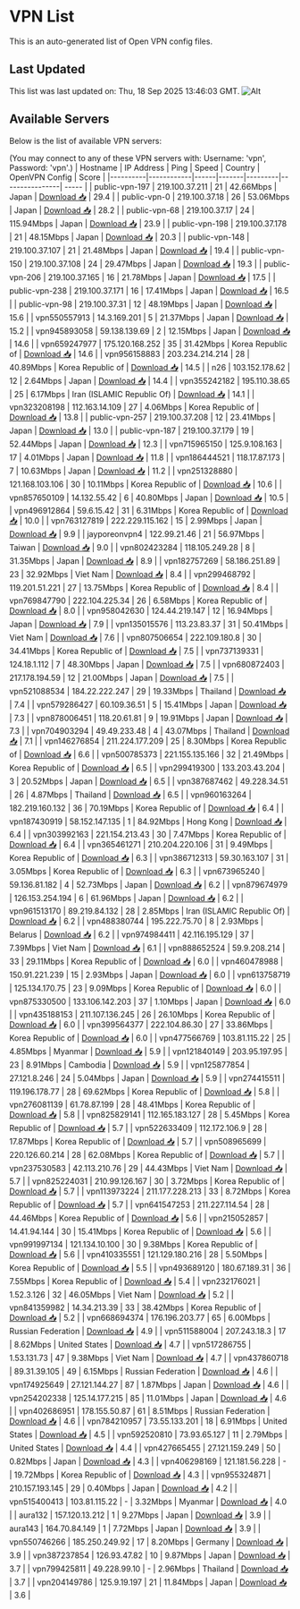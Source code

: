 # VPN List

This is an auto-generated list of Open VPN config files.

## Last Updated

This list was last updated on: Thu, 18 Sep 2025 13:46:03 GMT.
![Alt](https://repobeats.axiom.co/api/embed/186b98318ef1479477931607c1ad7d823f12451f.svg "Repobeats analytics image")

## Available Servers

Below is the list of available VPN servers:

(You may connect to any of these VPN servers with: Username: 'vpn', Password: 'vpn'.)
| Hostname | IP Address | Ping | Speed | Country | OpenVPN Config | Score |
|----------|------------|------|-------|---------|----------------| ----- |
| public-vpn-197 | 219.100.37.211 | 21 | 42.66Mbps | Japan | [Download 📥](./configs/server_0_JP.ovpn) | 29.4 |
| public-vpn-0 | 219.100.37.18 | 26 | 53.06Mbps | Japan | [Download 📥](./configs/server_1_JP.ovpn) | 28.2 |
| public-vpn-68 | 219.100.37.17 | 24 | 115.94Mbps | Japan | [Download 📥](./configs/server_2_JP.ovpn) | 23.9 |
| public-vpn-198 | 219.100.37.178 | 21 | 48.15Mbps | Japan | [Download 📥](./configs/server_3_JP.ovpn) | 20.3 |
| public-vpn-148 | 219.100.37.107 | 21 | 21.48Mbps | Japan | [Download 📥](./configs/server_4_JP.ovpn) | 19.4 |
| public-vpn-150 | 219.100.37.108 | 24 | 29.47Mbps | Japan | [Download 📥](./configs/server_5_JP.ovpn) | 19.3 |
| public-vpn-206 | 219.100.37.165 | 16 | 21.78Mbps | Japan | [Download 📥](./configs/server_6_JP.ovpn) | 17.5 |
| public-vpn-238 | 219.100.37.171 | 16 | 17.41Mbps | Japan | [Download 📥](./configs/server_7_JP.ovpn) | 16.5 |
| public-vpn-98 | 219.100.37.31 | 12 | 48.19Mbps | Japan | [Download 📥](./configs/server_8_JP.ovpn) | 15.6 |
| vpn550557913 | 14.3.169.201 | 5 | 21.37Mbps | Japan | [Download 📥](./configs/server_9_JP.ovpn) | 15.2 |
| vpn945893058 | 59.138.139.69 | 2 | 12.15Mbps | Japan | [Download 📥](./configs/server_10_JP.ovpn) | 14.6 |
| vpn659247977 | 175.120.168.252 | 35 | 31.42Mbps | Korea Republic of | [Download 📥](./configs/server_11_KR.ovpn) | 14.6 |
| vpn956158883 | 203.234.214.214 | 28 | 40.89Mbps | Korea Republic of | [Download 📥](./configs/server_12_KR.ovpn) | 14.5 |
| n26 | 103.152.178.62 | 12 | 2.64Mbps | Japan | [Download 📥](./configs/server_13_JP.ovpn) | 14.4 |
| vpn355242182 | 195.110.38.65 | 25 | 6.17Mbps | Iran (ISLAMIC Republic Of) | [Download 📥](./configs/server_14_IR.ovpn) | 14.1 |
| vpn323208198 | 112.163.14.109 | 27 | 4.06Mbps | Korea Republic of | [Download 📥](./configs/server_15_KR.ovpn) | 13.8 |
| public-vpn-257 | 219.100.37.208 | 12 | 23.41Mbps | Japan | [Download 📥](./configs/server_16_JP.ovpn) | 13.0 |
| public-vpn-187 | 219.100.37.179 | 19 | 52.44Mbps | Japan | [Download 📥](./configs/server_17_JP.ovpn) | 12.3 |
| vpn715965150 | 125.9.108.163 | 17 | 4.01Mbps | Japan | [Download 📥](./configs/server_18_JP.ovpn) | 11.8 |
| vpn186444521 | 118.17.87.173 | 7 | 10.63Mbps | Japan | [Download 📥](./configs/server_19_JP.ovpn) | 11.2 |
| vpn251328880 | 121.168.103.106 | 30 | 10.11Mbps | Korea Republic of | [Download 📥](./configs/server_20_KR.ovpn) | 10.6 |
| vpn857650109 | 14.132.55.42 | 6 | 40.80Mbps | Japan | [Download 📥](./configs/server_21_JP.ovpn) | 10.5 |
| vpn496912864 | 59.6.15.42 | 31 | 6.31Mbps | Korea Republic of | [Download 📥](./configs/server_22_KR.ovpn) | 10.0 |
| vpn763127819 | 222.229.115.162 | 15 | 2.99Mbps | Japan | [Download 📥](./configs/server_23_JP.ovpn) | 9.9 |
| jayporeonvpn4 | 122.99.21.46 | 21 | 56.97Mbps | Taiwan | [Download 📥](./configs/server_24_TW.ovpn) | 9.0 |
| vpn802423284 | 118.105.249.28 | 8 | 31.35Mbps | Japan | [Download 📥](./configs/server_25_JP.ovpn) | 8.9 |
| vpn182757269 | 58.186.251.89 | 23 | 32.92Mbps | Viet Nam | [Download 📥](./configs/server_26_VN.ovpn) | 8.4 |
| vpn299468792 | 119.201.51.221 | 27 | 13.75Mbps | Korea Republic of | [Download 📥](./configs/server_27_KR.ovpn) | 8.4 |
| vpn769847790 | 222.104.225.34 | 26 | 6.58Mbps | Korea Republic of | [Download 📥](./configs/server_28_KR.ovpn) | 8.0 |
| vpn958042630 | 124.44.219.147 | 12 | 16.94Mbps | Japan | [Download 📥](./configs/server_29_JP.ovpn) | 7.9 |
| vpn135015576 | 113.23.83.37 | 31 | 50.41Mbps | Viet Nam | [Download 📥](./configs/server_30_VN.ovpn) | 7.6 |
| vpn807506654 | 222.109.180.8 | 30 | 34.41Mbps | Korea Republic of | [Download 📥](./configs/server_31_KR.ovpn) | 7.5 |
| vpn737139331 | 124.18.1.112 | 7 | 48.30Mbps | Japan | [Download 📥](./configs/server_32_JP.ovpn) | 7.5 |
| vpn680872403 | 217.178.194.59 | 12 | 21.00Mbps | Japan | [Download 📥](./configs/server_33_JP.ovpn) | 7.5 |
| vpn521088534 | 184.22.222.247 | 29 | 19.33Mbps | Thailand | [Download 📥](./configs/server_34_TH.ovpn) | 7.4 |
| vpn579286427 | 60.109.36.51 | 5 | 15.41Mbps | Japan | [Download 📥](./configs/server_35_JP.ovpn) | 7.3 |
| vpn878006451 | 118.20.61.81 | 9 | 19.91Mbps | Japan | [Download 📥](./configs/server_36_JP.ovpn) | 7.3 |
| vpn704903294 | 49.49.233.48 | 4 | 43.07Mbps | Thailand | [Download 📥](./configs/server_37_TH.ovpn) | 7.1 |
| vpn146276854 | 211.224.177.209 | 25 | 8.30Mbps | Korea Republic of | [Download 📥](./configs/server_38_KR.ovpn) | 6.6 |
| vpn500785373 | 221.155.135.166 | 32 | 21.49Mbps | Korea Republic of | [Download 📥](./configs/server_39_KR.ovpn) | 6.5 |
| vpn299419300 | 133.203.43.204 | 3 | 20.52Mbps | Japan | [Download 📥](./configs/server_40_JP.ovpn) | 6.5 |
| vpn387687462 | 49.228.34.51 | 26 | 4.87Mbps | Thailand | [Download 📥](./configs/server_41_TH.ovpn) | 6.5 |
| vpn960163264 | 182.219.160.132 | 36 | 70.19Mbps | Korea Republic of | [Download 📥](./configs/server_42_KR.ovpn) | 6.4 |
| vpn187430919 | 58.152.147.135 | 1 | 84.92Mbps | Hong Kong | [Download 📥](./configs/server_43_HK.ovpn) | 6.4 |
| vpn303992163 | 221.154.213.43 | 30 | 7.47Mbps | Korea Republic of | [Download 📥](./configs/server_44_KR.ovpn) | 6.4 |
| vpn365461271 | 210.204.220.106 | 31 | 9.49Mbps | Korea Republic of | [Download 📥](./configs/server_45_KR.ovpn) | 6.3 |
| vpn386712313 | 59.30.163.107 | 31 | 3.05Mbps | Korea Republic of | [Download 📥](./configs/server_46_KR.ovpn) | 6.3 |
| vpn673965240 | 59.136.81.182 | 4 | 52.73Mbps | Japan | [Download 📥](./configs/server_47_JP.ovpn) | 6.2 |
| vpn879674979 | 126.153.254.194 | 6 | 61.96Mbps | Japan | [Download 📥](./configs/server_48_JP.ovpn) | 6.2 |
| vpn961513170 | 89.219.84.132 | 28 | 2.85Mbps | Iran (ISLAMIC Republic Of) | [Download 📥](./configs/server_49_IR.ovpn) | 6.2 |
| vpn488380744 | 195.222.75.70 | 8 | 2.93Mbps | Belarus | [Download 📥](./configs/server_50_BY.ovpn) | 6.2 |
| vpn974984411 | 42.116.195.129 | 37 | 7.39Mbps | Viet Nam | [Download 📥](./configs/server_51_VN.ovpn) | 6.1 |
| vpn888652524 | 59.9.208.214 | 33 | 29.11Mbps | Korea Republic of | [Download 📥](./configs/server_52_KR.ovpn) | 6.0 |
| vpn460478988 | 150.91.221.239 | 15 | 2.93Mbps | Japan | [Download 📥](./configs/server_53_JP.ovpn) | 6.0 |
| vpn613758719 | 125.134.170.75 | 23 | 9.09Mbps | Korea Republic of | [Download 📥](./configs/server_54_KR.ovpn) | 6.0 |
| vpn875330500 | 133.106.142.203 | 37 | 1.10Mbps | Japan | [Download 📥](./configs/server_55_JP.ovpn) | 6.0 |
| vpn435188153 | 211.107.136.245 | 26 | 26.10Mbps | Korea Republic of | [Download 📥](./configs/server_56_KR.ovpn) | 6.0 |
| vpn399564377 | 222.104.86.30 | 27 | 33.86Mbps | Korea Republic of | [Download 📥](./configs/server_57_KR.ovpn) | 6.0 |
| vpn477566769 | 103.81.115.22 | 25 | 4.85Mbps | Myanmar | [Download 📥](./configs/server_58_MM.ovpn) | 5.9 |
| vpn121840149 | 203.95.197.95 | 23 | 8.91Mbps | Cambodia | [Download 📥](./configs/server_59_KH.ovpn) | 5.9 |
| vpn125877854 | 27.121.8.246 | 24 | 5.04Mbps | Japan | [Download 📥](./configs/server_60_JP.ovpn) | 5.9 |
| vpn274415511 | 119.196.178.77 | 28 | 69.62Mbps | Korea Republic of | [Download 📥](./configs/server_61_KR.ovpn) | 5.8 |
| vpn276081139 | 61.78.87.199 | 28 | 48.41Mbps | Korea Republic of | [Download 📥](./configs/server_62_KR.ovpn) | 5.8 |
| vpn825829141 | 112.165.183.127 | 28 | 5.45Mbps | Korea Republic of | [Download 📥](./configs/server_63_KR.ovpn) | 5.7 |
| vpn522633409 | 112.172.106.9 | 28 | 17.87Mbps | Korea Republic of | [Download 📥](./configs/server_64_KR.ovpn) | 5.7 |
| vpn508965699 | 220.126.60.214 | 28 | 62.08Mbps | Korea Republic of | [Download 📥](./configs/server_65_KR.ovpn) | 5.7 |
| vpn237530583 | 42.113.210.76 | 29 | 44.43Mbps | Viet Nam | [Download 📥](./configs/server_66_VN.ovpn) | 5.7 |
| vpn825224031 | 210.99.126.167 | 30 | 3.72Mbps | Korea Republic of | [Download 📥](./configs/server_67_KR.ovpn) | 5.7 |
| vpn113973224 | 211.177.228.213 | 33 | 8.72Mbps | Korea Republic of | [Download 📥](./configs/server_68_KR.ovpn) | 5.7 |
| vpn641547253 | 211.227.114.54 | 28 | 44.46Mbps | Korea Republic of | [Download 📥](./configs/server_69_KR.ovpn) | 5.6 |
| vpn215052857 | 14.41.94.144 | 30 | 15.41Mbps | Korea Republic of | [Download 📥](./configs/server_70_KR.ovpn) | 5.6 |
| vpn991997134 | 121.134.10.100 | 30 | 9.38Mbps | Korea Republic of | [Download 📥](./configs/server_71_KR.ovpn) | 5.6 |
| vpn410335551 | 121.129.180.216 | 28 | 5.50Mbps | Korea Republic of | [Download 📥](./configs/server_72_KR.ovpn) | 5.5 |
| vpn493689120 | 180.67.189.31 | 36 | 7.55Mbps | Korea Republic of | [Download 📥](./configs/server_73_KR.ovpn) | 5.4 |
| vpn232176021 | 1.52.3.126 | 32 | 46.05Mbps | Viet Nam | [Download 📥](./configs/server_74_VN.ovpn) | 5.2 |
| vpn841359982 | 14.34.213.39 | 33 | 38.42Mbps | Korea Republic of | [Download 📥](./configs/server_75_KR.ovpn) | 5.2 |
| vpn668694374 | 176.196.203.77 | 65 | 6.00Mbps | Russian Federation | [Download 📥](./configs/server_76_RU.ovpn) | 4.9 |
| vpn511588004 | 207.243.18.3 | 17 | 8.62Mbps | United States | [Download 📥](./configs/server_77_US.ovpn) | 4.7 |
| vpn517286755 | 1.53.131.73 | 47 | 9.38Mbps | Viet Nam | [Download 📥](./configs/server_78_VN.ovpn) | 4.7 |
| vpn437860718 | 89.31.39.105 | 49 | 6.15Mbps | Russian Federation | [Download 📥](./configs/server_79_RU.ovpn) | 4.6 |
| vpn174925649 | 27.121.144.27 | 87 | 1.87Mbps | Japan | [Download 📥](./configs/server_80_JP.ovpn) | 4.6 |
| vpn254202338 | 125.14.177.215 | 85 | 11.01Mbps | Japan | [Download 📥](./configs/server_81_JP.ovpn) | 4.6 |
| vpn402686951 | 178.155.50.87 | 61 | 8.51Mbps | Russian Federation | [Download 📥](./configs/server_82_RU.ovpn) | 4.6 |
| vpn784210957 | 73.55.133.201 | 18 | 6.91Mbps | United States | [Download 📥](./configs/server_83_US.ovpn) | 4.5 |
| vpn592520810 | 73.93.65.127 | 11 | 2.79Mbps | United States | [Download 📥](./configs/server_84_US.ovpn) | 4.4 |
| vpn427665455 | 27.121.159.249 | 50 | 0.82Mbps | Japan | [Download 📥](./configs/server_85_JP.ovpn) | 4.3 |
| vpn406298169 | 121.181.56.228 | - | 19.72Mbps | Korea Republic of | [Download 📥](./configs/server_86_KR.ovpn) | 4.3 |
| vpn955324871 | 210.157.193.145 | 29 | 0.40Mbps | Japan | [Download 📥](./configs/server_87_JP.ovpn) | 4.2 |
| vpn515400413 | 103.81.115.22 | - | 3.32Mbps | Myanmar | [Download 📥](./configs/server_88_MM.ovpn) | 4.0 |
| aura132 | 157.120.13.212 | 1 | 9.27Mbps | Japan | [Download 📥](./configs/server_89_JP.ovpn) | 3.9 |
| aura143 | 164.70.84.149 | 1 | 7.72Mbps | Japan | [Download 📥](./configs/server_90_JP.ovpn) | 3.9 |
| vpn550746266 | 185.250.249.92 | 17 | 8.20Mbps | Germany | [Download 📥](./configs/server_91_DE.ovpn) | 3.9 |
| vpn387237854 | 126.93.47.82 | 10 | 9.87Mbps | Japan | [Download 📥](./configs/server_92_JP.ovpn) | 3.7 |
| vpn799425811 | 49.228.99.10 | - | 2.96Mbps | Thailand | [Download 📥](./configs/server_93_TH.ovpn) | 3.7 |
| vpn204149786 | 125.9.19.197 | 21 | 11.84Mbps | Japan | [Download 📥](./configs/server_94_JP.ovpn) | 3.6 |

